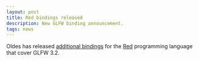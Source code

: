 ```yaml
---
layout: post
title: Red bindings released
description: New GLFW binding announcement.
tags: news
---
```


Oldes has released
[additional bindings](https://github.com/red/code/tree/master/Library/GLFW) for
the [Red](https://en.wikipedia.org/wiki/Red_(programming_language)) programming
language that cover GLFW 3.2.
